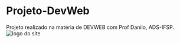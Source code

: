 # Projeto-DevWeb
Projeto realizado na matéria de DEVWEB com Prof Danilo, ADS-IFSP.
![logo do site](https://user-images.githubusercontent.com/89134725/204809292-70372297-0463-41f0-bbed-8c7a7f85468d.png)
